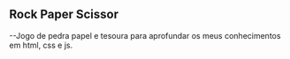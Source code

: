 ## Rock Paper Scissor

--Jogo de pedra papel e tesoura para aprofundar os meus conhecimentos em html, css e js.

